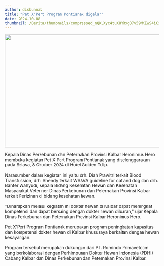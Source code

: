 ```yaml
---
author: disbunnak
title: "Pet X'Pert Program Pontianak digelar"
date: 2024-10-08
thumbnail: /Berita/thumbnails/compressed_nQKLXyc4tuX8YRxgB7v59MKEwS4iCszPjNjBpTtS.jpg
---
```

<p><img src="/images/69oPyXnAGDDyK6sbMXHh.jpeg" width="640" height="371" alt="" /></p>

<p>Kepala Dinas Perkebunan dan Peternakan Provinsi Kalbar Heronimus Hero membuka kegiatan Pet X'Pert Program Pontianak yang diselenggarakan pada Selasa, 8 Oktober 2024 di Hotel Golden Tulip. <br /><br />Narasumber dalam kegiatan ini yaitu drh. Diah Prawitri terkait Blood Transfussion, drh. Shendy terkait WSAVA guideline for cat and dog dan drh. Banter Wahyudi, Kepala Bidang Kesehatan Hewan dan Kesehatan Masyarakat Veteriner Dinas Perkebunan dan Peternakan Provinsi Kalbar terkait Perizinan di bidang kesehatan hewan.<br /><br />"Diharapkan melalui kegiatan ini dokter hewan di Kalbar dapat meningkat kompetensi dan dapat bersaing dengan dokter hewan diluaran," ujar Kepala Dinas Perkebunan dan Peternakan Provinsi Kalbar Heronimus Hero.<br /><br />Pet X'Pert Program Pontianak merupakan program peningkatan kapasitas dan kompetensi dokter hewan di Kalbar khususnya berkaitan dengan hewan kesayangan. <br /><br />Program tersebut merupakan dukungan dari PT. Romindo Primavetcom yang berkolaborasi dengan Perhimpunan Dokter Hewan Indonesia (PDHI) Cabang Kalbar dan Dinas Perkebunan dan Peternakan Provinsi Kalbar.</p>
